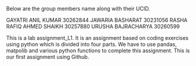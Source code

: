 Below are the group members name along with their UCID.

GAYATRI ANIL KUMAR 30262844
JAWARIA BASHARAT 30231056 
RASHA RAFIQ AHMED SHAIKH 30257880
URUSHA BAJRACHARYA 30260599

This is a lab assignment_L1. It is an assignment based on coding exercises using python which is divided into four parts.
We have to use pandas, matpolib and various python functions to complete this assignment. This is our first assignment using Github. 
